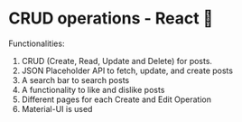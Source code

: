 # CRUD operations - React 🚀
Functionalities:
1.	CRUD (Create, Read, Update and Delete) for posts.
2.	JSON Placeholder API to fetch, update, and create posts
3.	A search bar to search posts
4.	A functionality to like and dislike posts
5.	Different pages for each Create and Edit Operation
8.	Material-UI is used
